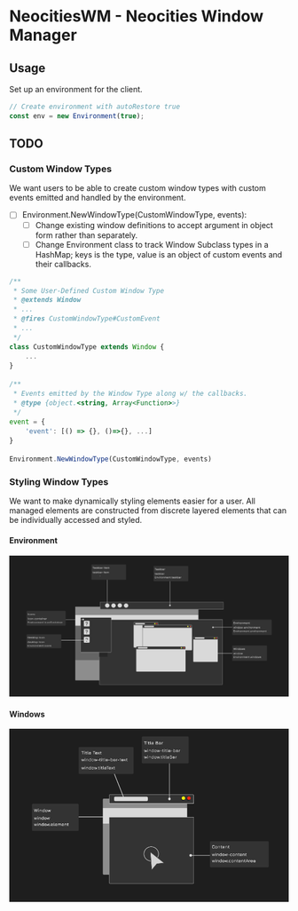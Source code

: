 # NeocitiesWM - Neocities Window Manager

## Usage
Set up an environment for the client.

```Javascript
// Create environment with autoRestore true
const env = new Environment(true);
```

## TODO

### Custom Window Types
We want users to be able to create custom window types with custom events emitted and handled by the environment.
- [ ] Environment.NewWindowType(CustomWindowType, events):
    - [ ] Change existing window definitions to accept argument in object form rather than separately.
    - [ ] Change Environment class to track Window Subclass types in a HashMap; keys is the type, value is an object of custom events and their callbacks.

```Javascript
/**
 * Some User-Defined Custom Window Type
 * @extends Window
 * ...
 * @fires CustomWindowType#CustomEvent
 * ...
 */
class CustomWindowType extends Window {
    ...
}

/**
 * Events emitted by the Window Type along w/ the callbacks.
 * @type {object.<string, Array<Function>>}
 */
event = {
    'event': [() => {}, ()=>{}, ...]
}

Environment.NewWindowType(CustomWindowType, events)
``` 

### Styling Window Types
We want to make dynamically styling elements easier for a user.
All managed elements are constructed from discrete layered elements that can be individually accessed and styled.

#### Environment

![Example](/public/images/environment.png)


#### Windows

![Example](/public/images/window.png)
